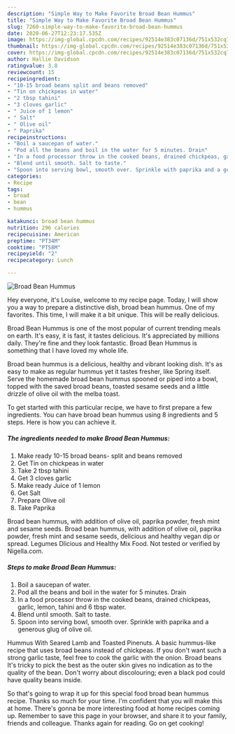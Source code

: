 ```yaml
---
description: "Simple Way to Make Favorite Broad Bean Hummus"
title: "Simple Way to Make Favorite Broad Bean Hummus"
slug: 7260-simple-way-to-make-favorite-broad-bean-hummus
date: 2020-06-27T12:23:17.535Z
image: https://img-global.cpcdn.com/recipes/92514e383c07136d/751x532cq70/broad-bean-hummus-recipe-main-photo.jpg
thumbnail: https://img-global.cpcdn.com/recipes/92514e383c07136d/751x532cq70/broad-bean-hummus-recipe-main-photo.jpg
cover: https://img-global.cpcdn.com/recipes/92514e383c07136d/751x532cq70/broad-bean-hummus-recipe-main-photo.jpg
author: Hallie Davidson
ratingvalue: 3.8
reviewcount: 15
recipeingredient:
- "10-15 broad beans split and beans removed"
- "Tin on chickpeas in water"
- "2 tbsp tahini"
- "3 cloves garlic"
- " Juice of 1 lemon"
- " Salt"
- " Olive oil"
- " Paprika"
recipeinstructions:
- "Boil a saucepan of water."
- "Pod all the beans and boil in the water for 5 minutes. Drain"
- "In a food processor throw in the cooked beans, drained chickpeas, garlic, lemon, tahini and 6 tbsp water."
- "Blend until smooth. Salt to taste."
- "Spoon into serving bowl, smooth over. Sprinkle with paprika and a generous glug of olive oil."
categories:
- Recipe
tags:
- broad
- bean
- hummus

katakunci: broad bean hummus 
nutrition: 296 calories
recipecuisine: American
preptime: "PT34M"
cooktime: "PT58M"
recipeyield: "2"
recipecategory: Lunch

---
```



![Broad Bean Hummus](https://img-global.cpcdn.com/recipes/92514e383c07136d/751x532cq70/broad-bean-hummus-recipe-main-photo.jpg)

Hey everyone, it's Louise, welcome to my recipe page. Today, I will show you a way to prepare a distinctive dish, broad bean hummus. One of my favorites. This time, I will make it a bit unique. This will be really delicious.

Broad Bean Hummus is one of the most popular of current trending meals on earth. It's easy, it is fast, it tastes delicious. It's appreciated by millions daily. They're fine and they look fantastic. Broad Bean Hummus is something that I have loved my whole life.

Broad bean hummus is a delicious, healthy and vibrant looking dish. It&#39;s as easy to make as regular hummus yet it tastes fresher, like Spring itself. Serve the homemade broad bean hummus spooned or piped into a bowl, topped with the saved broad beans, toasted sesame seeds and a little drizzle of olive oil with the melba toast.


To get started with this particular recipe, we have to first prepare a few ingredients. You can have broad bean hummus using 8 ingredients and 5 steps. Here is how you can achieve it.

<!--inarticleads1-->

##### The ingredients needed to make Broad Bean Hummus:

1. Make ready 10-15 broad beans- split and beans removed
1. Get Tin on chickpeas in water
1. Take 2 tbsp tahini
1. Get 3 cloves garlic
1. Make ready  Juice of 1 lemon
1. Get  Salt
1. Prepare  Olive oil
1. Take  Paprika


Broad bean hummus, with addition of olive oil, paprika powder, fresh mint and sesame seeds. Broad bean hummus, with addition of olive oil, paprika powder, fresh mint and sesame seeds, delicious and healthy vegan dip or spread. Legumes Dlicious and Healthy Mix Food. Not tested or verified by Nigella.com. 

<!--inarticleads2-->

##### Steps to make Broad Bean Hummus:

1. Boil a saucepan of water.
1. Pod all the beans and boil in the water for 5 minutes. Drain
1. In a food processor throw in the cooked beans, drained chickpeas, garlic, lemon, tahini and 6 tbsp water.
1. Blend until smooth. Salt to taste.
1. Spoon into serving bowl, smooth over. Sprinkle with paprika and a generous glug of olive oil.


Hummus With Seared Lamb and Toasted Pinenuts. A basic hummus-like recipe that uses broad beans instead of chickpeas. If you don&#39;t want such a strong garlic taste, feel free to cook the garlic with the onion. Broad beans It&#39;s tricky to pick the best as the outer skin gives no indication as to the quality of the bean. Don&#39;t worry about discolouring; even a black pod could have quality beans inside. 

So that's going to wrap it up for this special food broad bean hummus recipe. Thanks so much for your time. I'm confident that you will make this at home. There's gonna be more interesting food at home recipes coming up. Remember to save this page in your browser, and share it to your family, friends and colleague. Thanks again for reading. Go on get cooking!
